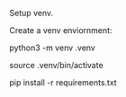 Setup venv. 

Create a venv enviornment: 

python3 -m venv .venv 

source .venv/bin/activate

pip install -r requirements.txt
